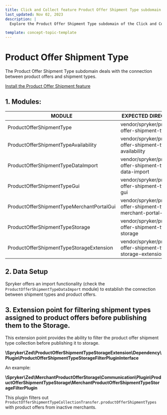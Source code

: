 ```yaml
---
title: Click and Collect feature Product Offer Shipment Type subdomain walkthrough
last_updated: Nov 02, 2023
description: |
  Explore the Product Offer Shipment Type subdomain of the Click and Collect feature. Gain insights into the connection between product offers and shipment types, and learn how to install and configure the necessary modules for seamless integration. Discover the significance of data setup and explore extension points for filtering shipment types assigned to product offers before publishing them to storage.

template: concept-topic-template
---
```


# Product Offer Shipment Type

The Product Offer Shipment Type subdomain deals with the connection between product offers and shipment types.

[Install the Product Offer Shipment feature](/docs/pbc/all/install-features/{{page.version}}/install-the-product-offer-shipment-feature.html)

## 1. Modules:

| MODULE                                                  | EXPECTED DIRECTORY                                                           |
|---------------------------------------------------------|------------------------------------------------------------------------------|
| ProductOfferShipmentType                                | vendor/spryker/product-offer-shipment-type                                   |
| ProductOfferShipmentTypeAvailability                    | vendor/spryker/product-offer-shipment-type-availability                      |
| ProductOfferShipmentTypeDataImport                      | vendor/spryker/product-offer-shipment-type-data-import                       |
| ProductOfferShipmentTypeGui                             | vendor/spryker/product-offer-shipment-type-gui                               |
| ProductOfferShipmentTypeMerchantPortalGui               | vendor/spryker/product-offer-shipment-type-merchant-portal-gui               |
| ProductOfferShipmentTypeStorage                         | vendor/spryker/product-offer-shipment-type-storage                           |
| ProductOfferShipmentTypeStorageExtension                | vendor/spryker/product-offer-shipment-type-storage-extension                 |

## 2. Data Setup

Spryker offers an import functionality (check the `ProductOfferShipmentTypeDataImport` module) to establish the connection between shipment types and product offers.

## 3. Extension point for filtering shipment types assigned to product offers before publishing them to the Storage.

This extension point provides the ability to filter the product offer shipment type collection before publishing it to storage.

**\Spryker\Zed\ProductOfferShipmentTypeStorageExtension\Dependency\Plugin\ProductOfferShipmentTypeStorageFilterPluginInterface**

An example:

**\Spryker\Zed\MerchantProductOfferStorage\Communication\Plugin\ProductOfferShipmentTypeStorage\MerchantProductOfferShipmentTypeStorageFilterPlugin**

This plugin filters out `ProductOfferShipmentTypeCollectionTransfer.productOfferShipmentTypes` with product offers from inactive merchants.
